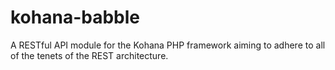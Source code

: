 kohana-babble
=============
A RESTful API module for the Kohana PHP framework aiming to adhere to all of the tenets of the REST architecture. 
